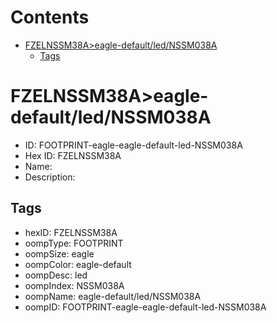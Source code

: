 



Contents
========

* [FZELNSSM38A>eagle-default/led/NSSM038A](#fzelnssm38aeagle-defaultlednssm038a)
	* [Tags](#tags)

# FZELNSSM38A>eagle-default/led/NSSM038A

- ID: FOOTPRINT-eagle-eagle-default-led-NSSM038A
- Hex ID: FZELNSSM38A
- Name: 
- Description: 

## Tags

- hexID: FZELNSSM38A
- oompType: FOOTPRINT
- oompSize: eagle
- oompColor: eagle-default
- oompDesc: led
- oompIndex: NSSM038A
- oompName: eagle-default/led/NSSM038A
- oompID: FOOTPRINT-eagle-eagle-default-led-NSSM038A
